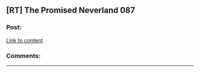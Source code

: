 ## [RT] The Promised Neverland 087

### Post:

[Link to content](https://readms.net/r/neverland/087/5086/1)

### Comments:

---

